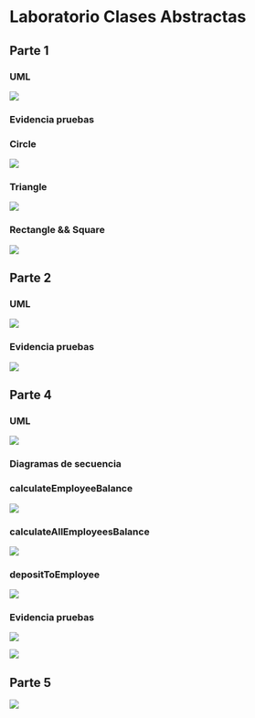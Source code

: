  # Laboratorio Clases Abstractas

 ## Parte 1

 ### UML

 ![](img/UMLP1.svg)

 ### Evidencia pruebas

 ### Circle

 ![](img/EVIP1C.png)

 ### Triangle

 ![](img/EVIP1T.png)

 ### Rectangle && Square

 ![](img/EVIP1R.png)


 ## Parte 2

 ### UML

 ![](img/UMLP2.svg)

 ### Evidencia pruebas

 ![](img/EVIP2.png)

 ## Parte 4

 ### UML

 ![](img/UMLP4.svg)

 ### Diagramas de secuencia

 ### calculateEmployeeBalance

 ![](img/calculateEmployeeBalance.svg)

 ### calculateAllEmployeesBalance

 ![](img/calculateAllEmployeeBalance.svg)

 ### depositToEmployee

 ![](img/depositToEmployee.svg)

 ### Evidencia pruebas

 ![](img/EVIP4-1.png)

 ![](img/EVIP4-2.png)

 ## Parte 5

 ![](img/UMLP5.svg)
